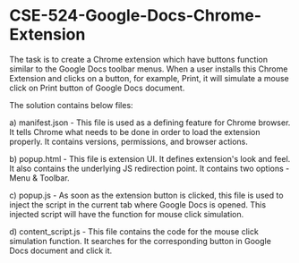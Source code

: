 # CSE-524-Google-Docs-Chrome-Extension

The task is to create a Chrome extension which have buttons function similar to the Google Docs toolbar menus.
When a user installs this Chrome Extension and clicks on a button, for example, Print, it will simulate a mouse click on Print button of Google Docs document.

The solution contains below files:

a) manifest.json - This file is used as a defining feature for Chrome browser. It tells Chrome what needs to be done in order to load the extension properly. It contains versions, permissions, and browser actions.

b) popup.html - This file is extension UI. It defines extension's look and feel. It also contains the underlying JS redirection point. It contains two options - Menu & Toolbar.

c) popup.js - As soon as the extension button is clicked, this file is used to inject the script in the current tab where Google Docs is opened. This injected script will have the function for mouse click simulation.

d) content_script.js - This file contains the code for the mouse click simulation function. It searches for the corresponding button in Google Docs document and click it.
